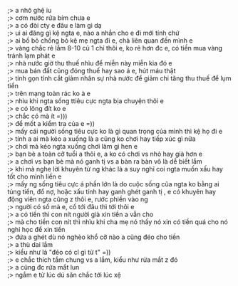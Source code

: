 ;> a nhô ghệ iu<br>
;> cơm nước rửa bím chưa e<br>
;> a có đòi cty e đâu e làm gì dạ<br>
;> ui ai đăng gì kệ ngta e, nào a nhắn cho e đi mới tính chứ<br>
;> ai bồ bỏ chồng bỏ kệ mẹ ngta đi e, chả liên quan đến mình e<br>
;> vàng chắc rẻ lắm 8-10 củ 1 chỉ thôi e, ko rẻ hơn đc e, có tiền mua vàng tránh lạm phát e<br>
;> nhà nước giờ thu thuế nhìu để miễn này miễn kia đó e<br>
;> mua bán đất cũng đóng thuế hay sao á e, hút máu thật<br>
;> tinh gọn tỉnh cắt giảm nhân sự nhà nước để giảm chi tăng thu thuế để lụm tiền<br>
;> trên mạng toàn rác ko à e<br>
;> nhìu khi ngta sống ttiêu cực ngta bịa chuyện thôi e<br>
;> e có lông đít ko e<br>
;> chắc có mà ít =)))<br>
;> để mốt a kiểm tra của e =))<br>
;> mấy cái người sống tiêu cực ko là gì quan trọng của mình thì kệ họ đi e<br>
;> tính a ai mà kéo a xuống là a cũng ko chơi hay tiếp xúc gì nữa<br>
;> chơi mà kéo ngta xuống chơi làm gì hen e<br>
;> bạn bè a toàn cỡ tuổi a thôi e, a ko có chơi vs nhỏ hay già hơn e<br>
;> a chơi vs bạn bè mà nó ganh tị vs a bàn ra bàn vô là dễ biết lắm<br>
;> khi mà nghe lời khuyên từ ng khác là a suy nghĩ coi ngta muốn xấu hay tốt cho mình liền e<br>
;> mấy ng sống tiêu cực á phần lớn là do cuộc sống cũa ngta ko bằng ai túng tiền, đổ nợ, hoặc xấu tính hay ganh ghét ganh tị , e có khuyên hay động viên ngta cũng z thôi e, rước phiền vào ng<br>
;> người có số mà e, cố tới đâu thì tới thôi e<br>
;> a có tiền thì con nít người già xin tiền a vẫn cho<br>
;> mà cho tiền con nít thì nhìu khi cha mẹ nó thấy nó xin có tiền quá cho nó nghỉ học để xin tiền<br>
;> đứa a ghét dù nó nghèo khổ cỡ nào a cũng đéo cho tiền<br>
;> a thù dai lắm<br>
;> kiểu như là "đéo có cl gì từ t" =))<br>
;> e chắc thích tắm chung vs a lắm, kiểu như rửa mắt z đó<br>
;> a cũng đc rửa mắt lun<br>
;> ngắm e từ lúc dú săn chắc tới lúc xệ
